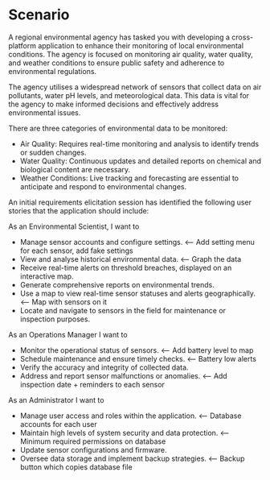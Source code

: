 # Scenario

A regional environmental agency has tasked you with developing a cross-platform application to enhance their monitoring of local environmental conditions. The agency is focused on monitoring air quality, water quality, and weather conditions to ensure public safety and adherence to environmental regulations.

The agency utilises a widespread network of sensors that collect data on air pollutants, water pH levels, and meteorological data. This data is vital for the agency to make informed decisions and effectively address environmental issues.

There are three categories of environmental data to be monitored:

- Air Quality: Requires real-time monitoring and analysis to identify trends or sudden changes.
- Water Quality: Continuous updates and detailed reports on chemical and biological content are necessary.
- Weather Conditions: Live tracking and forecasting are essential to anticipate and respond to environmental changes.

An initial requirements elicitation session has identified the following user stories that the application should include:

As an Environmental Scientist, I want to

- Manage sensor accounts and configure settings. <-- Add setting menu for each sensor, add fake settings
- View and analyse historical environmental data. <-- Graph the data
- Receive real-time alerts on threshold breaches, displayed on an interactive map.
- Generate comprehensive reports on environmental trends.
- Use a map to view real-time sensor statuses and alerts geographically. <-- Map with sensors on it
- Locate and navigate to sensors in the field for maintenance or inspection purposes.

As an Operations Manager I want to

- Monitor the operational status of sensors. <-- Add battery level to map
- Schedule maintenance and ensure timely checks. <-- Battery low alerts
- Verify the accuracy and integrity of collected data.
- Address and report sensor malfunctions or anomalies. <-- Add inspection date + reminders to each sensor

As an Administrator I want to

- Manage user access and roles within the application. <-- Database accounts for each user
- Maintain high levels of system security and data protection. <-- Minimum required permissions on database
- Update sensor configurations and firmware.
- Oversee data storage and implement backup strategies. <-- Backup button which copies database file
